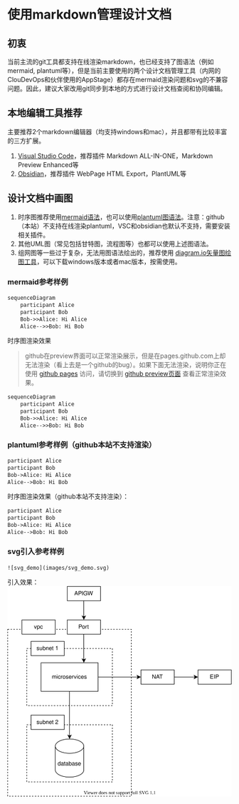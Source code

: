 # 使用markdown管理设计文档

## 初衷
当前主流的git工具都支持在线渲染markdown，也已经支持了图语法（例如mermaid, plantuml等），但是当前主要使用的两个设计文档管理工具（内网的ClouDevOps和伙伴使用的AppStage）都存在mermaid渲染问题和svg的不兼容问题。因此，建议大家改用git同步到本地的方式进行设计文档查阅和协同编辑。

## 本地编辑工具推荐
主要推荐2个markdown编辑器（均支持windows和mac），并且都带有比较丰富的三方扩展。

1. [Visual Studio Code](https://code.visualstudio.com)，推荐插件 Markdown ALL-IN-ONE，Markdown Preview Enhanced等
2. [Obsidian](https://obsidian.md)，推荐插件 WebPage HTML Export，PlantUML等

## 设计文档中画图

1. 时序图推荐使用[mermaid语法](https://mermaid.nodejs.cn/intro/syntax-reference.html)，也可以使用[plantuml图语法](https://plantuml.com/zh)。注意：github（本站）不支持在线渲染plantuml，VSC和obsidian也默认不支持，需要安装相关插件。
2. 其他UML图（常见包括甘特图，流程图等）也都可以使用上述图语法。
3. 组网图等一些过于复杂，无法用图语法绘出的，推荐使用 [diagram.io矢量图绘图工具](draw.io)，可以下载windows版本或者mac版本，按需使用。

### mermaid参考样例
```code
sequenceDiagram
    participant Alice
    participant Bob
    Bob->>Alice: Hi Alice
    Alice-->>Bob: Hi Bob
```

时序图渲染效果
> github在preview界面可以正常渲染展示，但是在pages.github.com上却无法渲染（看上去是一个github的bug）。如果下面无法渲染，说明你正在使用 [github pages](https://finaliver.github.io/2024/0925_design_docs_with_md/0925_design_docs_with_md.html) 访问，请切换到 [github preview页面](https://github.com/finaliver/finaliver.github.io/blob/main/2024/0925_design_docs_with_md/0925_design_docs_with_md.md) 查看正常渲染效果。

```mermaid
sequenceDiagram
    participant Alice
    participant Bob
    Bob->>Alice: Hi Alice
    Alice-->>Bob: Hi Bob
```

### plantuml参考样例（github本站不支持渲染）
```code
participant Alice
participant Bob
Bob->Alice: Hi Alice
Alice-->Bob: Hi Bob
```

时序图渲染效果（github本站不支持渲染）：
```plantuml
participant Alice
participant Bob
Bob->Alice: Hi Alice
Alice-->Bob: Hi Bob
```

### svg引入参考样例

```code
![svg_demo](images/svg_demo.svg)
```

引入效果：
![svg_demo](images/svg_demo.svg)
